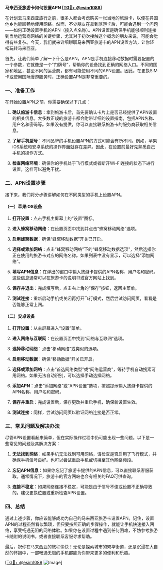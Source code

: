 **马来西亚旅游卡如何設置APN [[TG💪+ @esim1088](https://t.me/s/esim1088)]**

在计划去马来西亚旅行之前，很多人都会考虑购买一张当地的旅游卡，以便在异国他乡也能顺畅地使用网络。然而，不少朋友在拿到旅游卡后，可能会遇到一个问题——如何正确设置手机的APN（接入点名称）。APN设置是确保手机能够顺利连接到当地运营商网络的关键步骤，尤其对于初次接触这个概念的朋友来说，可能会觉得有些复杂。今天，我们就来详细聊聊马来西亚旅游卡的APN设置方法，让你轻松玩转马来西亚。

首先，让我们简单了解一下什么是APN。APN是手机连接移动数据时需要配置的一个参数，它就像是一个“门牌号”，帮助你的设备找到正确的网络入口。不同的国家和地区，甚至不同的运营商，都有可能使用不同的APN设置。因此，在更换SIM卡或使用国际漫游服务时，正确设置APN是非常重要的。

### 一、准备工作

在开始设置APN之前，你需要确保以下几点：

1. **确认旅游卡信息**：拿到旅游卡后，首先要确认卡片上是否已经提供了APN设置的相关信息。大多数正规的旅游卡都会附带详细的设置指南，包括APN名称、用户名和密码等。如果没有提供，你可以直接联系旅游卡的服务商获取相关信息。

2. **了解手机型号**：不同品牌的手机设置APN的方式可能会有所不同。例如，苹果iOS系统和安卓系统的操作界面就存在差异。因此，在设置前最好先熟悉自己手机的操作方式。

3. **检查网络环境**：确保你的手机处于飞行模式或者断开Wi-Fi连接的状态下进行设置，这样可以避免干扰。

### 二、APN设置步骤

接下来，我们将分步骤讲解如何在不同类型的手机上设置APN。

#### （一）苹果iOS设备

1. **打开设置**：点击手机主屏幕上的“设置”图标。
   
2. **进入蜂窝移动网络**：在设置页面中找到并点击“蜂窝移动网络”选项。

3. **启用蜂窝数据**：确保“蜂窝移动数据”开关已开启。

4. **选择或添加网络**：点击“蜂窝移动网络”下的“蜂窝移动数据选项”，然后选择你正在使用的旅游卡对应的网络名称。如果列表中没有显示，可以选择“添加网络”。

5. **填写APN信息**：在弹出的窗口中输入旅游卡提供的APN名称、用户名和密码。这些信息通常可以在旅游卡的说明书或官方网站上找到。

6. **保存并退出**：完成填写后，点击右上角的“保存”按钮，返回主菜单。

7. **测试连接**：重新启动手机或关闭再打开飞行模式，然后尝试访问网页，看看是否能够正常上网。

#### （二）安卓设备

1. **打开设置**：从主屏幕进入“设置”菜单。

2. **进入网络与互联网**：在设置页面中找到“网络与互联网”选项。

3. **选择移动网络**：点击“移动网络”或类似的选项。

4. **启用移动数据**：确保“移动数据”开关已开启。

5. **选择或添加网络**：点击“首选网络类型”或“网络运营商”，等待手机自动搜索可用网络。如果无法自动识别，可以选择手动选择网络。

6. **添加APN**：点击“添加网络”或“APN设置”选项，按照提示输入旅游卡提供的APN名称、用户名和密码。

7. **保存并重启**：完成设置后，保存更改并重启手机，确保新设置生效。

8. **测试连接**：同样，尝试访问网页以验证网络连接是否正常。

### 三、常见问题及解决办法

尽管APN设置看起来简单，但在实际操作过程中仍可能出现一些问题。以下是一些常见的问题及其解决方案：

1. **无法找到网络**：如果手机无法找到可用网络，请检查是否启用了飞行模式，并确保手机信号良好。也可以尝试重启手机或切换至其他网络频段。

2. **忘记APN信息**：如果你忘记了旅游卡提供的APN信息，可以直接联系客服获取。通常情况下，旅游卡的官方网站也会有相关的FAQ可供查询。

3. **连接不稳定**：如果网络连接不稳定，可能是由于信号不佳或设置不正确导致的。建议更换位置或重新检查APN设置。

### 四、总结

通过上述步骤，你应该能够成功为自己的马来西亚旅游卡设置APN。记住，设置APN的过程虽然看似繁琐，但只要按照正确的步骤操作，就能让手机快速接入网络，享受畅通无阻的网络体验。如果你在设置过程中遇到任何困难，不妨参考旅游卡随附的说明书，或者直接联系客服寻求帮助。

最后，祝你在马来西亚的旅程愉快！无论是探索城市的繁华街道，还是沉浸在大自然的怀抱中，一部畅通无阻的手机都能为你带来更多的便利和乐趣。

[[TG💪+ @esim1088](https://t.me/s/esim1088) ![Image](https://i.postimg.cc/4NQfJmqS/Snipaste-2025-05-13-00-14-12.png)]